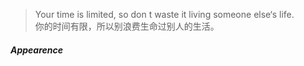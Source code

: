 <blockquote><p>Your time is limited, so don t waste it living someone else‘s life. <br>
你的时间有限，所以别浪费生命过别人的生活。</p></blockquote>


##### Appearence

